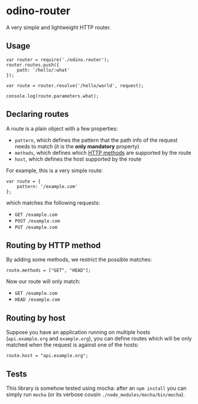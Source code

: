 # odino-router

A very simple and lightweight HTTP router.

## Usage

```
var router = require('./odino.router');
router.routes.push({
    path: '/hello/:what'
});

var route = router.resolve('/hello/world', request);

console.log(route.parameters.what);
```

## Declaring routes

A route is a plain object with a few properties:

* `pattern`, which defines the pattern that the path info of the request needs to match (it is the **only mandatory** property)
* `methods`, which defines which [HTTP methods](http://www.w3.org/Protocols/rfc2616/rfc2616-sec9.html) are
supported by the route
* `host`, which defines the host supported by the route

For example, this is  a very simple route:

```
var route = {
    pattern: '/example.com'
};
```

which matches the following requests:

* `GET /example.com`
* `POST /example.com`
* `PUT /example.com`

## Routing by HTTP method

By adding some methods, we restrict the possible matches:

```
route.methods = ["GET", "HEAD"];
```

Now our route will only match:

* `GET /example.com`
* `HEAD /example.com`

## Routing by host

Suppose you have an application running on multiple hosts (`api.example.org` and `example.org`), you can
define routes which will be only matched when the request is against one of the hosts:

```
route.host = "api.example.org";
```

## Tests

This library is somehow tested using mocha: after an `npm install` you can simply run `mocha` (or its verbose cousin
`./node_modules/mocha/bin/mocha`).